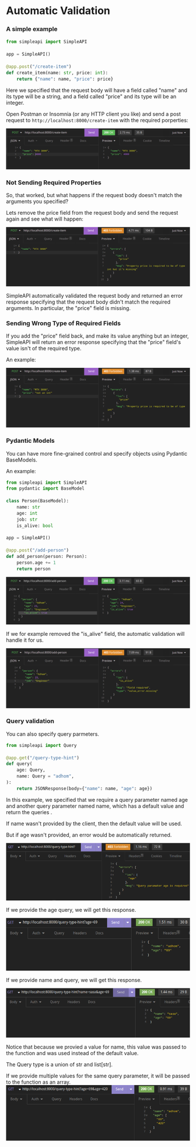 # Automatic Validation

### A simple example

```python
from simpleapi import SimpleAPI

app = SimpleAPI()

@app.post("/create-item")
def create_item(name: str, price: int):
    return {"name": name, "price": price}
```

Here we specified that the request body will have a field called "name" and its type will be a string, and a field called "price" and its type will be an integer.

Open Postman or Insomnia (or any HTTP client you like) and send a post request to `http://localhost:8000/create-item` with the required porperties:

![dependency_injection_post](assets/dependency_injection_post.png)

### Not Sending Required Properties

So, that worked, but what happens if the request body doesn't match the arguments you specified?

Lets remove the price field from the request body and send the request again and see what will happen:

![dependency_injection_error](assets/dependency_injection_error.png)

SimpleAPI automatically validated the request body and returned an error response specifying that the request body didn't match the required arguments. In particular, the "price" field is missing.

### Sending Wrong Type of Required Fields

If you add the "price" field back, and make its value anything but an integer, SimpleAPI will return an error response specifying that the "price" field's value isn't of the required type.

An example:

![dependency_injection_error2](assets/dependency_injection_error2.png)

### Pydantic Models

You can have more fine-grained control and specify objects using Pydantic BaseModels.

An example:

```python
from simpleapi import SimpleAPI
from pydantic import BaseModel

class Person(BaseModel):
    name: str
    age: int
    job: str
    is_alive: bool

app = SimpleAPI()

@app.post("/add-person")
def add_person(person: Person):
    person.age += 1
    return person
```

![dependency_injection_pydantic](assets/dependency_injection_pydantic.png)

If we for example removed the "is_alive" field, the automatic validation will handle it for us.

![dependency_injection_pydantic_error](assets/dependency_injection_pydantic_error.png)

### Query validation

You can also specify query parmeters.

```python
from simpleapi import Query

@app.get("/query-type-hint")
def query(
    age: Query,
    name: Query = "adhom",
):
    return JSONResponse(body={"name": name, "age": age})

```

In this example, we specified that we require a query parameter named age and another query parameter named name, which has a default value and return the queries .

If name wasn't provided by the client, then the default value will be used.

But if age wasn't provided, an error would be automatically returned.

![query_error](assets/query-error.png)

If we provide the age query, we will get this response.

![query_response](assets/query-response.png)

If we provide name and query, we will get this response.

![query_response](assets/query-response-2.png)

Notice that because we provied a value for name, this value was passed to the function and was used instead of the default value.

The Query type is a union of str and list[str].

If we provide multiple values for the same query parameter, it will be passed to the function as an array.
![query_response](assets/query-response-3.png)
